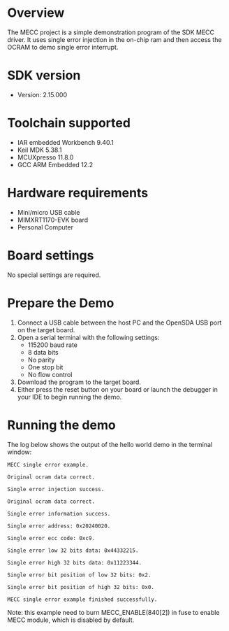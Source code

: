 Overview
========
The MECC project is a simple demonstration program of the SDK MECC driver. It uses single error injection in the on-chip ram and then access the OCRAM to demo single error interrupt.

SDK version
===========
- Version: 2.15.000

Toolchain supported
===================
- IAR embedded Workbench  9.40.1
- Keil MDK  5.38.1
- MCUXpresso  11.8.0
- GCC ARM Embedded  12.2

Hardware requirements
=====================
- Mini/micro USB cable
- MIMXRT1170-EVK board
- Personal Computer

Board settings
==============
No special settings are required.

Prepare the Demo
================
1.  Connect a USB cable between the host PC and the OpenSDA USB port on the target board. 
2.  Open a serial terminal with the following settings:
    - 115200 baud rate
    - 8 data bits
    - No parity
    - One stop bit
    - No flow control
3.  Download the program to the target board.
4.  Either press the reset button on your board or launch the debugger in your IDE to begin running the demo.

Running the demo
================
The log below shows the output of the hello world demo in the terminal window:
~~~~~~~~~~~~~~~~~~~~~~~~~~~~~~~~~~~
MECC single error example.

Original ocram data correct.

Single error injection success.

Original ocram data correct.

Single error information success.

Single error address: 0x20240020.

Single error ecc code: 0xc9.

Single error low 32 bits data: 0x44332215.

Single error high 32 bits data: 0x11223344.

Single error bit position of low 32 bits: 0x2.

Single error bit position of high 32 bits: 0x0.

MECC single error example finished successfully.
~~~~~~~~~~~~~~~~~~~~~~~~~~~~~~~~~~~
Note: this example need to burn MECC_ENABLE(840[2]) in fuse to enable MECC module, which is disabled by default.
